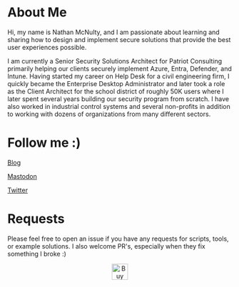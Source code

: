 # 
# About Me
Hi, my name is Nathan McNulty, and I am passionate about learning and sharing how to design and implement secure solutions that provide the best user experiences possible.

I am currently a Senior Security Solutions Architect for Patriot Consulting primarily helping our clients securely implement Azure, Entra, Defender, and Intune. Having started my career on Help Desk for a civil engineering firm, I quickly became the Enterprise Desktop Administrator and later took a role as the Client Architect for the school district of roughly 50K users where I later spent several years building our security program from scratch. I have also worked in industrial control systems and several non-profits in addition to working with dozens of organizations from many different sectors.

#
# Follow me :)
<a href="https://blog.nathanmcnulty.com">Blog</a>

<a rel="me" href="https://infosec.exchange/@nathanmcnulty">Mastodon</a>

<a href="https://twitter.com/nathanmcnulty">Twitter</a>

# 
# Requests
Please feel free to open an issue if you have any requests for scripts, tools, or example solutions. I also welcome PR's, especially when they fix something I broke :)

<center><a href='https://ko-fi.com/K3K6JZ7N1' target='_blank'><img height='36' style='border:0px;height:36px;' src='https://storage.ko-fi.com/cdn/kofi1.png?v=3' border='0' alt='Buy Me a Coffee at ko-fi.com' /></a></center>
